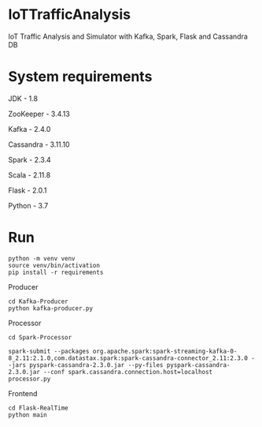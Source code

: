 # IoTTrafficAnalysis
IoT Traffic Analysis and Simulator with Kafka, Spark, Flask and Cassandra DB

# System requirements
JDK - 1.8

ZooKeeper - 3.4.13

Kafka - 2.4.0

Cassandra - 3.11.10

Spark - 2.3.4

Scala - 2.11.8

Flask - 2.0.1

Python - 3.7

# Run

```
python -m venv venv
source venv/bin/activation
pip install -r requirements
```

Producer
```
cd Kafka-Producer
python kafka-producer.py
```

Processor
```
cd Spark-Processor

spark-submit --packages org.apache.spark:spark-streaming-kafka-0-8_2.11:2.1.0,com.datastax.spark:spark-cassandra-connector_2.11:2.3.0 --jars pyspark-cassandra-2.3.0.jar --py-files pyspark-cassandra-2.3.0.jar --conf spark.cassandra.connection.host=localhost processor.py
```

Frontend
```
cd Flask-RealTime
python main
```
